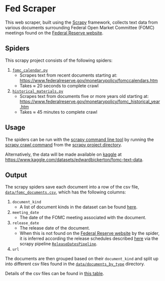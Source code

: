# Fed Scraper

This web scraper, built using the [Scrapy](https://scrapy.org/) framework, collects text data from various documents surrounding Federal Open Market Committee (FOMC) meetings found on the [Federal Reserve website](https://www.federalreserve.gov/).

## Spiders

This scrapy project consists of the following spiders:

1. [`fomc_calendar.py`](https://github.com/rw19842/Fed-Scraper/blob/main/fed_scraper/fed_scraper/spiders/fomc_calendar.py)
   - Scrapes text from recent documents starting at: <https://www.federalreserve.gov/monetarypolicy/fomccalendars.htm>
   - Takes $\approx$ 20 seconds to complete crawl
2. [`historical_materials.py`](https://github.com/rw19842/Fed-Scraper/blob/main/fed_scraper/fed_scraper/spiders/historical_materials.py)
   - Scrapes text from documents five or more years old starting at: <https://www.federalreserve.gov/monetarypolicy/fomc_historical_year.htm>
   - Takes $\approx$ 45 minutes to complete crawl

## Usage

The spiders can be run with the [scrapy command line tool](https://docs.scrapy.org/en/latest/topics/commands.html) by running the [scrapy crawl command](https://docs.scrapy.org/en/latest/topics/commands.html#crawl) from the [scrapy project directory](fed_scraper).

Alternatively, the data will be made available on [kaggle](https://www.kaggle.com) at <https://www.kaggle.com/datasets/edwardbickerton/fomc-text-data>.

## Output

The scrapy spiders save each document into a row of the csv file, [`data/fomc_documents.csv`](data/fomc_documents.csv), which has the following columns:

1. `document_kind`
   - A list of document kinds in the dataset can be found [here](csv_descriptions/fomc_documents.md).
2. `meeting_date`
   - The date of the FOMC meeting associated with the document.
3. `release_date`
   - The release date of the document.
   - When this is not found on the [Federal Reserve website](https://www.federalreserve.gov/) by the spider, it is inferred according the release schedules described [here](https://www.federalreserve.gov/monetarypolicy/fomc_historical.htm) via the scrapy pipeline [`ReleaseDatesPipeline`](fed_scraper/fed_scraper/pipelines.py).
4. `url`

The documents are then grouped based on their `document_kind` and split up into different csv files found in the [`data/documents_by_type`](data/documents_by_type) directory.

Details of the csv files can be found in [this table](csv_descriptions/csv_overview.md).
